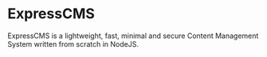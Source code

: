 # ExpressCMS
ExpressCMS is a lightweight, fast, minimal and secure Content Management System written from scratch in NodeJS.